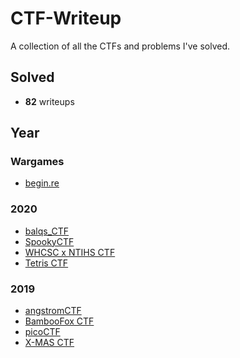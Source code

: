 # CTF-Writeup
A collection of all the CTFs and problems I've solved.
## Solved
- **82** writeups
## Year
### Wargames
- [begin.re](https://github.com/whaleshark271/CTF-Writeup/tree/master/Wargames/begin.re)
### 2020
- [balqs_CTF](https://github.com/whaleshark271/CTF-Writeup/tree/master/2020/balqs_CTF)
- [SpookyCTF](https://github.com/whaleshark271/CTF-Writeup/tree/master/2020/SpookyCTF)
- [WHCSC x NTIHS CTF](https://github.com/whaleshark271/CTF-Writeup/tree/master/2020/WHCSC%20x%20NTIHS%20CTF%202020)
- [Tetris CTF](https://github.com/whaleshark271/CTF-Writeup/tree/master/2020/Tetris%20CTF%202020)
### 2019
- [angstromCTF](https://github.com/whaleshark271/CTF-Writeup/tree/master/2019/angstromCTF2019)
- [BambooFox CTF](https://github.com/whaleshark271/CTF-Writeup/tree/master/2019/BambooFox%20CTF%202019)
- [picoCTF](https://github.com/whaleshark271/CTF-Writeup/tree/master/2019/picoCTF%202019)
- [X-MAS CTF](https://github.com/whaleshark271/CTF-Writeup/tree/master/2019/X-MAS%20CTF%202019)